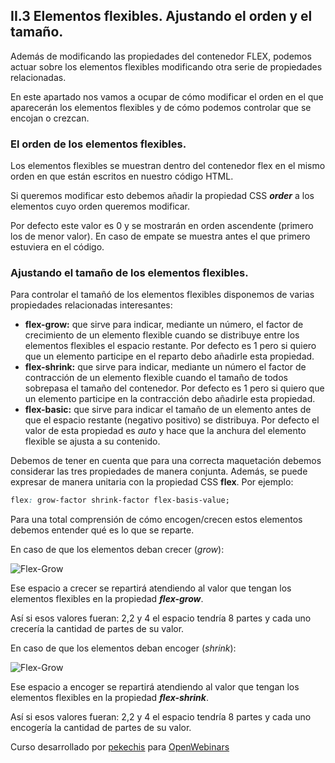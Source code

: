 ## II.3 Elementos flexibles. Ajustando el orden y el tamaño.

Además de modificando las propiedades del contenedor FLEX, podemos actuar sobre los elementos flexibles modificando otra serie de propiedades relacionadas.

En este apartado nos vamos a ocupar de cómo modificar el orden en el que aparecerán los elementos flexibles y de cómo podemos controlar que se encojan o crezcan.

### El orden de los elementos flexibles.

Los elementos flexibles se muestran dentro del contenedor flex en el mismo orden en que están escritos en nuestro código HTML.

Si queremos modificar esto debemos añadir la propiedad CSS **_order_** a los elementos cuyo orden queremos modificar.

Por defecto este valor es 0 y se mostrarán en orden ascendente (primero los de menor valor). En caso de empate se muestra antes el que primero estuviera en el código.

### Ajustando el tamaño de los elementos flexibles.

Para controlar el tamañó de los elementos flexibles disponemos de varias propiedades relacionadas interesantes:

- **flex-grow:** que sirve para indicar, mediante un número, el factor de crecimiento de un elemento flexible cuando se distribuye entre los elementos flexibles el espacio restante. Por defecto es 1 pero si quiero que un elemento participe en el reparto debo añadirle esta propiedad.
- **flex-shrink:** que sirve para indicar, mediante un número el factor de contracción de un elemento flexible cuando el tamaño de todos sobrepasa el tamaño del contenedor. Por defecto es 1 pero si quiero que un elemento participe en la contracción debo añadirle esta propiedad.
- **flex-basic:** que sirve para indicar el tamaño de un elemento antes de que el espacio restante (negativo positivo) se distribuya. Por defecto el valor de esta propiedad es _auto_ y hace que la anchura del elemento flexible se ajusta a su contenido.

Debemos de tener en cuenta que para una correcta maquetación debemos considerar las tres propiedades de manera conjunta. Además, se puede expresar de manera unitaria con la propiedad CSS **flex**. Por ejemplo:

```css
flex: grow-factor shrink-factor flex-basis-value;
```

Para una total comprensión de cómo encogen/crecen estos elementos debemos entender qué es lo que se reparte.

En caso de que los elementos deban crecer (_grow_):

![Flex-Grow](./img/grow.png)

Ese espacio a crecer se repartirá atendiendo al valor que tengan los elementos flexibles en la propiedad **_flex-grow_**.

Así si esos valores fueran: 2,2 y 4 el espacio tendría 8 partes y cada uno crecería la cantidad de partes de su valor.

En caso de que los elementos deban encoger (_shrink_):

![Flex-Grow](./img/shrink.png)

Ese espacio a encoger se repartirá atendiendo al valor que tengan los elementos flexibles en la propiedad **_flex-shrink_**.

Así si esos valores fueran: 2,2 y 4 el espacio tendría 8 partes y cada uno encogería la cantidad de partes de su valor.

Curso desarrollado por [pekechis](http://github.com/pekechis) para [OpenWebinars](https://openwebinars.net/)
